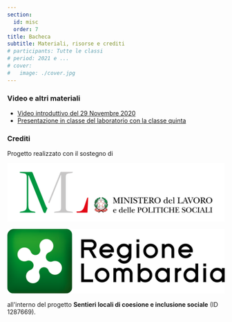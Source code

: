 ```yaml
---
section:
  id: misc
  order: 7
title: Bacheca
subtitle: Materiali, risorse e crediti
# participants: Tutte le classi
# period: 2021 e ...
# cover:
#   image: ./cover.jpg
---
```


### Video e altri materiali

- [Video introduttivo del 29 Novembre 2020](https://www.youtube.com/watch?v=i3ZmhwnbQT4&ab_channel=LaSchola)
- [Presentazione in classe del laboratorio con la classe quinta](https://docs.google.com/presentation/d/e/2PACX-1vTdEAYx0el23Xs7KWB8ufD72t8gFc3A3GW_pXJx9iykROOTeLKG3JlbrahV0wXi1RvVnoYwEVzBgVFJ/pub?start=false&loop=false&delayms=3000)

### Crediti

Progetto realizzato con il sostegno di 

![ministero_del_lavoro_politiche_sociali](../media/images/logo-ministero_del_lavoro_politiche_sociali.png)

![regione-lombardia](../media/images/logo-regione-lombardia.png)

all'interno del progetto **Sentieri locali di coesione e inclusione sociale** (ID 1287669).
